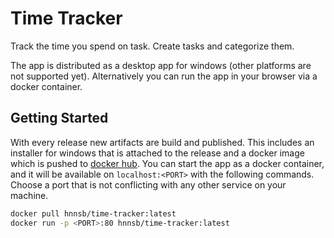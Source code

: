 # Time Tracker

Track the time you spend on task. Create tasks and categorize them.

The app is distributed as a desktop app for windows (other platforms are not supported yet). 
Alternatively you can run the app in your browser via a docker container.

## Getting Started

With every release new artifacts are build and published. This includes an installer for windows that is attached to the release and a docker image which is pushed to [docker hub](https://hub.docker.com/repository/docker/hnnsb/time-tracker/general).
You can start the app as a docker container, and it will be available on `localhost:<PORT>` with the following commands.
Choose a port that is not conflicting with any other service on your machine.

```sh
docker pull hnnsb/time-tracker:latest
docker run -p <PORT>:80 hnnsb/time-tracker:latest
```